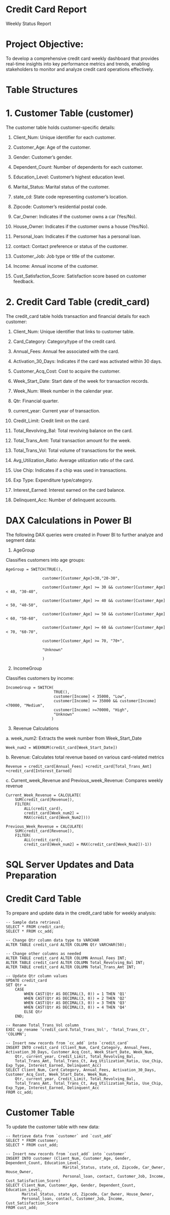 # Credit Card Report 

Weekly Status Report

# Project Objective:
To develop a comprehensive credit card weekly dashboard that provides real-time insights into key performance metrics and trends, enabling stakeholders to monitor and analyze credit card operations effectively.

# Table Structures
# 1. Customer Table (customer)

The customer table holds customer-specific details:

1. Client_Num: Unique identifier for each customer.

2. Customer_Age: Age of the customer.

3. Gender: Customer’s gender.

4. Dependent_Count: Number of dependents for each customer.

5. Education_Level: Customer’s highest education level.

6. Marital_Status: Marital status of the customer.

7. state_cd: State code representing customer’s location.

8. Zipcode: Customer’s residential postal code.

9. Car_Owner: Indicates if the customer owns a car (Yes/No).

10. House_Owner: Indicates if the customer owns a house (Yes/No).

11. Personal_loan: Indicates if the customer has a personal loan.

12. contact: Contact preference or status of the customer.

13. Customer_Job: Job type or title of the customer.

14. Income: Annual income of the customer.

15. Cust_Satisfaction_Score: Satisfaction score based on customer feedback.

# 2. Credit Card Table (credit_card)

The credit_card table holds transaction and financial details for each customer:

1. Client_Num: Unique identifier that links to customer table.

2. Card_Category: Category/type of the credit card.

3. Annual_Fees: Annual fee associated with the card.

4. Activation_30_Days: Indicates if the card was activated within 30 days.

5. Customer_Acq_Cost: Cost to acquire the customer.

6. Week_Start_Date: Start date of the week for transaction records.

7. Week_Num: Week number in the calendar year.

8. Qtr: Financial quarter.

9. current_year: Current year of transaction.

10. Credit_Limit: Credit limit on the card.

11. Total_Revolving_Bal: Total revolving balance on the card.

12. Total_Trans_Amt: Total transaction amount for the week.

13. Total_Trans_Vol: Total volume of transactions for the week.

14. Avg_Utilization_Ratio: Average utilization ratio of the card.

15. Use Chip: Indicates if a chip was used in transactions.

16. Exp Type: Expenditure type/category.

17. Interest_Earned: Interest earned on the card balance.

18. Delinquent_Acc: Number of delinquent accounts.

# DAX Calculations in Power BI

The following DAX queries were created in Power BI to further analyze and segment data:

1. AgeGroup

Classifies customers into age groups:
```
AgeGroup = SWITCH(TRUE(),

                customer[Customer_Age]<30,"20-30", 
                
                customer[Customer_Age] >= 30 && customer[Customer_Age] < 40, "30-40", 
                
                customer[Customer_Age] >= 40 && customer[Customer_Age] < 50, "40-50",
                
                customer[Customer_Age] >= 50 && customer[Customer_Age] < 60, "50-60",
                
                customer[Customer_Age] >= 60 && customer[Customer_Age] < 70, "60-70",
                
                customer[Customer_Age] >= 70, "70+",
                
                "Unknown"
                
                )
```

2. IncomeGroup
   
Classifies customers by income:

```
IncomeGroup = SWITCH(
                     TRUE(),
                     customer[Income] < 35000, "Low",
                     customer[Income] >= 35000 && customer[Income] <70000, "Medium",
                     customer[Income] >=70000, "High",
                     "Unknown"
                    )
```

3. Revenue Calculations

a. week_num2: Extracts the week number from Week_Start_Date

```
Week_num2 = WEEKNUM(credit_card[Week_Start_Date])
```

b. Revenue: Calculates total revenue based on various card-related metrics

```
Revenue = credit_card[Annual_Fees] +credit_card[Total_Trans_Amt] +credit_card[Interest_Earned]
```

c. Current_week_Revenue and Previous_week_Revenue: Compares weekly revenue

```
Current_Week_Revenue = CALCULATE(
    SUM(credit_card[Revenue]),
    FILTER(
        ALL(credit_card),
        credit_card[Week_num2] = 
        MAX(credit_card[Week_Num2])))
```
```
Previous_Week_Revenue = CALCULATE(
    SUM(credit_card[Revenue]),
    FILTER(
        ALL(credit_card),
        credit_card[Week_num2] = MAX(credit_card[Week_Num2])-1))
```

# SQL Server Updates and Data Preparation

# Credit Card Table

To prepare and update data in the credit_card table for weekly analysis:

```
-- Sample data retrieval
SELECT * FROM credit_card;
SELECT * FROM cc_add;

-- Change Qtr column data type to VARCHAR
ALTER TABLE credit_card ALTER COLUMN Qtr VARCHAR(50);

-- Change other columns as needed
ALTER TABLE credit_card ALTER COLUMN Annual_Fees INT;
ALTER TABLE credit_card ALTER COLUMN Total_Revolving_Bal INT;
ALTER TABLE credit_card ALTER COLUMN Total_Trans_Amt INT;

-- Update Qtr column values
UPDATE credit_card
SET Qtr = 
    CASE 
        WHEN CAST(Qtr AS DECIMAL(3, 0)) = 1 THEN 'Q1'
        WHEN CAST(Qtr AS DECIMAL(3, 0)) = 2 THEN 'Q2'
        WHEN CAST(Qtr AS DECIMAL(3, 0)) = 3 THEN 'Q3'
        WHEN CAST(Qtr AS DECIMAL(3, 0)) = 4 THEN 'Q4'
        ELSE Qtr
    END;

-- Rename Total_Trans_Vol column
EXEC sp_rename 'credit_card.Total_Trans_Vol', 'Total_Trans_Ct', 'COLUMN';

-- Insert new records from `cc_add` into `credit_card`
INSERT INTO credit_card (Client_Num, Card_Category, Annual_Fees, Activation_30_Days, Customer_Acq_Cost, Week_Start_Date, Week_Num, 
    Qtr, current_year, Credit_Limit, Total_Revolving_Bal, 
    Total_Trans_Amt, Total_Trans_Ct, Avg_Utilization_Ratio, Use_Chip, Exp_Type, Interest_Earned, Delinquent_Acc)
SELECT Client_Num, Card_Category, Annual_Fees, Activation_30_Days, Customer_Acq_Cost, Week_Start_Date, Week_Num, 
    Qtr, current_year, Credit_Limit, Total_Revolving_Bal, 
    Total_Trans_Amt, Total_Trans_Ct, Avg_Utilization_Ratio, Use_Chip, Exp_Type, Interest_Earned, Delinquent_Acc
FROM cc_add;
```

# Customer Table

To update the customer table with new data:

```
-- Retrieve data from `customer` and `cust_add`
SELECT * FROM customer;
SELECT * FROM cust_add;

-- Insert new records from `cust_add` into `customer`
INSERT INTO customer (Client_Num, Customer_Age, Gender, Dependent_Count, Education_Level, 
                         Marital_Status, state_cd, Zipcode, Car_Owner, House_Owner, 
                         Personal_loan, contact, Customer_Job, Income, Cust_Satisfaction_Score)
SELECT Client_Num, Customer_Age, Gender, Dependent_Count, Education_Level, 
       Marital_Status, state_cd, Zipcode, Car_Owner, House_Owner, 
       Personal_loan, contact, Customer_Job, Income, Cust_Satisfaction_Score
FROM cust_add;
```
